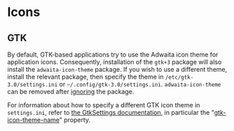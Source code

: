 # Icons

## GTK

By default, GTK-based applications try to use the Adwaita icon theme for
application icons. Consequently, installation of the `gtk+3` package will also
install the `adwaita-icon-theme` package. If you wish to use a different theme,
install the relevant package, then specify the theme in
`/etc/gtk-3.0/settings.ini` or `~/.config/gtk-3.0/settings.ini`.
`adwaita-icon-theme` can be removed after
[ignoring](../../xbps/advanced-usage.md#ignoring-packages) the package.

For information about how to specify a different GTK icon theme in
`settings.ini`, refer to [the GtkSettings
documentation](https://developer.gnome.org/gtk3/stable/GtkSettings.html#GtkSettings.properties),
in particular the
"[gtk-icon-theme-name](https://developer.gnome.org/gtk3/stable/GtkSettings.html#GtkSettings--gtk-icon-theme-name)"
property.
